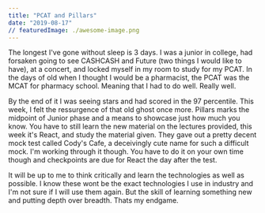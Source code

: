 ```yaml
---
title: "PCAT and Pillars"
date: "2019-08-17"
// featuredImage: ./awesome-image.png
---
```


The longest I've gone without sleep is 3 days. I was a junior in college,
had forsaken going to see CASHCASH and Future (two things I would like to have),
at a concert, and locked myself in my room to study for my PCAT. In the days of
old when I thought I would be a pharmacist, the PCAT was the MCAT for pharmacy
school. Meaning that I had to do well. Really well.

By the end of it I was seeing stars and had scored in the 97 percentile. This week,
I felt the ressurgence of that old ghost once more. Pillars marks the midpoint of Junior phase and a means to showcase just how much you know. You have to still learn the new material on the lectures provided, this week it's React, and study the material given. They gave out a pretty decent mock test called Cody's Cafe, a deceivingly cute name for such a difficult mock. I'm working through it though. You have to do it on your own time though and checkpoints are due for React the day after the test.

 It will be up to me to think critically and learn the technologies as well as possible. I know these wont be the exact technologies I use in industry and I'm not sure if I will use them again. But the skill of learning something new and putting depth over breadth. Thats my endgame.

